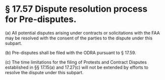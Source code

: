 # § 17.57   Dispute resolution process for Pre-disputes.

(a) All potential disputes arising under contracts or solicitations with the FAA may be resolved with the consent of the parties to the dispute under this subpart.


(b) Pre-disputes shall be filed with the ODRA pursuant to § 17.59.


(c) The time limitations for the filing of Protests and Contract Disputes established in §§ 17.15(a) and 17.27(c) will not be extended by efforts to resolve the dispute under this subpart.




